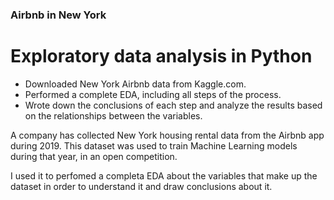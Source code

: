 ### Airbnb in New York

# Exploratory data analysis in Python 

- Downloaded New York Airbnb data from Kaggle.com.
- Performed a complete EDA, including all steps of the process.
- Wrote down the conclusions of each step and analyze the results based on the relationships between the variables.

A company has collected New York housing rental data from the Airbnb app during 2019. This dataset was used to train Machine Learning models during that year, in an open competition.

I used it to perfomed a completa EDA about the variables that make up the dataset in order to understand it and draw conclusions about it.

